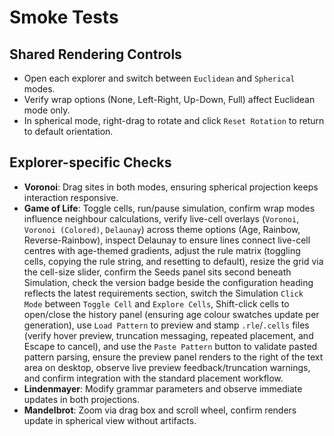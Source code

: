 # Smoke Tests

## Shared Rendering Controls
- Open each explorer and switch between `Euclidean` and `Spherical` modes.
- Verify wrap options (None, Left-Right, Up-Down, Full) affect Euclidean mode only.
- In spherical mode, right-drag to rotate and click `Reset Rotation` to return to default orientation.

## Explorer-specific Checks
- **Voronoi**: Drag sites in both modes, ensuring spherical projection keeps interaction responsive.
- **Game of Life**: Toggle cells, run/pause simulation, confirm wrap modes influence neighbour calculations, verify live-cell overlays (`Voronoi`, `Voronoi (Colored)`, `Delaunay`) across theme options (Age, Rainbow, Reverse-Rainbow), inspect Delaunay to ensure lines connect live-cell centres with age-themed gradients, adjust the rule matrix (toggling cells, copying the rule string, and resetting to default), resize the grid via the cell-size slider, confirm the Seeds panel sits second beneath Simulation, check the version badge beside the configuration heading reflects the latest requirements section, switch the Simulation `Click Mode` between `Toggle Cell` and `Explore Cells`, Shift-click cells to open/close the history panel (ensuring age colour swatches update per generation), use `Load Pattern` to preview and stamp `.rle`/`.cells` files (verify hover preview, truncation messaging, repeated placement, and Escape to cancel), and use the `Paste Pattern` button to validate pasted pattern parsing, ensure the preview panel renders to the right of the text area on desktop, observe live preview feedback/truncation warnings, and confirm integration with the standard placement workflow.
- **Lindenmayer**: Modify grammar parameters and observe immediate updates in both projections.
- **Mandelbrot**: Zoom via drag box and scroll wheel, confirm renders update in spherical view without artifacts.
